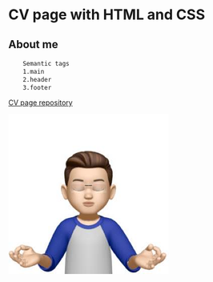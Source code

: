 # CV page with HTML and CSS

## About me

```
    Semantic tags
    1.main
    2.header
    3.footer
```
[CV page repository](https://github.com/00monaliza/_cv_page/tree/main)

![image](photo/avatr.jpg)